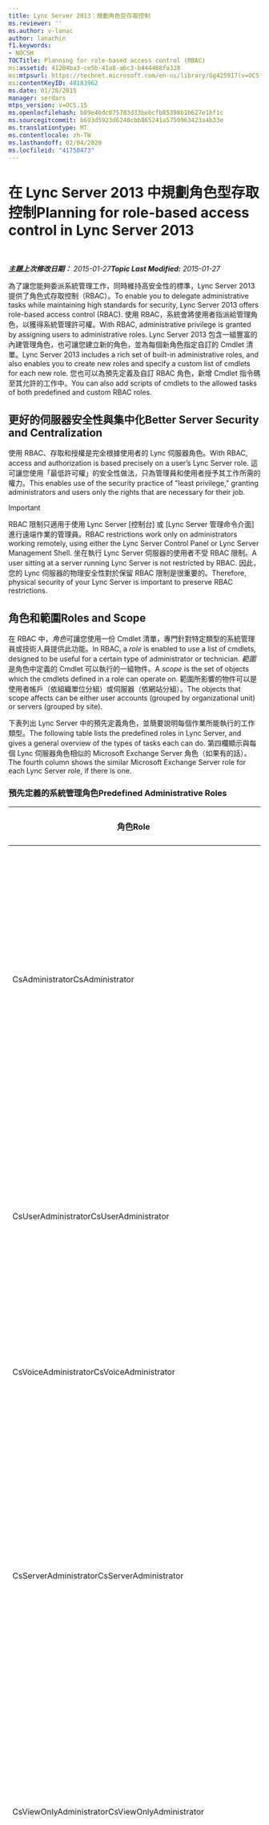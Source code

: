 ```yaml
---
title: Lync Server 2013：規劃角色型存取控制
ms.reviewer: ''
ms.author: v-lanac
author: lanachin
f1.keywords:
- NOCSH
TOCTitle: Planning for role-based access control (RBAC)
ms:assetid: 41204ba3-ce5b-41a8-a6c3-b444468fa328
ms:mtpsurl: https://technet.microsoft.com/en-us/library/Gg425917(v=OCS.15)
ms:contentKeyID: 48183962
ms.date: 01/28/2015
manager: serdars
mtps_version: v=OCS.15
ms.openlocfilehash: b89e4bdc075783d33bebcfb85398b1b627e1bf1c
ms.sourcegitcommit: b693d5923d6240cbb865241a5750963423a4b33e
ms.translationtype: MT
ms.contentlocale: zh-TW
ms.lasthandoff: 02/04/2020
ms.locfileid: "41750473"
---
```

<div data-xmlns="http://www.w3.org/1999/xhtml">

<div class="topic" data-xmlns="http://www.w3.org/1999/xhtml" data-msxsl="urn:schemas-microsoft-com:xslt" data-cs="http://msdn.microsoft.com/en-us/">

<div data-asp="http://msdn2.microsoft.com/asp">

# <a name="planning-for-role-based-access-control-in-lync-server-2013"></a><span data-ttu-id="9988a-102">在 Lync Server 2013 中規劃角色型存取控制</span><span class="sxs-lookup"><span data-stu-id="9988a-102">Planning for role-based access control in Lync Server 2013</span></span>

</div>

<div id="mainSection">

<div id="mainBody">

<span> </span>

<span data-ttu-id="9988a-103">_**主題上次修改日期：** 2015-01-27_</span><span class="sxs-lookup"><span data-stu-id="9988a-103">_**Topic Last Modified:** 2015-01-27_</span></span>

<span data-ttu-id="9988a-104">為了讓您能夠委派系統管理工作，同時維持高安全性的標準，Lync Server 2013 提供了角色式存取控制（RBAC）。</span><span class="sxs-lookup"><span data-stu-id="9988a-104">To enable you to delegate administrative tasks while maintaining high standards for security, Lync Server 2013 offers role-based access control (RBAC).</span></span> <span data-ttu-id="9988a-105">使用 RBAC，系統會將使用者指派給管理角色，以獲得系統管理許可權。</span><span class="sxs-lookup"><span data-stu-id="9988a-105">With RBAC, administrative privilege is granted by assigning users to administrative roles.</span></span> <span data-ttu-id="9988a-106">Lync Server 2013 包含一組豐富的內建管理角色，也可讓您建立新的角色，並為每個新角色指定自訂的 Cmdlet 清單。</span><span class="sxs-lookup"><span data-stu-id="9988a-106">Lync Server 2013 includes a rich set of built-in administrative roles, and also enables you to create new roles and specify a custom list of cmdlets for each new role.</span></span> <span data-ttu-id="9988a-107">您也可以為預先定義及自訂 RBAC 角色，新增 Cmdlet 指令碼至其允許的工作中。</span><span class="sxs-lookup"><span data-stu-id="9988a-107">You can also add scripts of cmdlets to the allowed tasks of both predefined and custom RBAC roles.</span></span>

<div>

## <a name="better-server-security-and-centralization"></a><span data-ttu-id="9988a-108">更好的伺服器安全性與集中化</span><span class="sxs-lookup"><span data-stu-id="9988a-108">Better Server Security and Centralization</span></span>

<span data-ttu-id="9988a-109">使用 RBAC、存取和授權是完全根據使用者的 Lync 伺服器角色。</span><span class="sxs-lookup"><span data-stu-id="9988a-109">With RBAC, access and authorization is based precisely on a user’s Lync Server role.</span></span> <span data-ttu-id="9988a-110">這可讓您使用「最低許可權」的安全性做法，只為管理員和使用者授予其工作所需的權力。</span><span class="sxs-lookup"><span data-stu-id="9988a-110">This enables use of the security practice of "least privilege," granting administrators and users only the rights that are necessary for their job.</span></span>

<div>


> [!IMPORTANT]  
> <span data-ttu-id="9988a-111">RBAC 限制只適用于使用 Lync Server [控制台] 或 [Lync Server 管理命令介面] 進行遠端作業的管理員。</span><span class="sxs-lookup"><span data-stu-id="9988a-111">RBAC restrictions work only on administrators working remotely, using either the Lync Server Control Panel or Lync Server Management Shell.</span></span> <span data-ttu-id="9988a-112">坐在執行 Lync Server 伺服器的使用者不受 RBAC 限制。</span><span class="sxs-lookup"><span data-stu-id="9988a-112">A user sitting at a server running Lync Server is not restricted by RBAC.</span></span> <span data-ttu-id="9988a-113">因此，您的 Lync 伺服器的物理安全性對於保留 RBAC 限制是很重要的。</span><span class="sxs-lookup"><span data-stu-id="9988a-113">Therefore, physical security of your Lync Server is important to preserve RBAC restrictions.</span></span>



</div>

</div>

<div>

## <a name="roles-and-scope"></a><span data-ttu-id="9988a-114">角色和範圍</span><span class="sxs-lookup"><span data-stu-id="9988a-114">Roles and Scope</span></span>

<span data-ttu-id="9988a-115">在 RBAC 中，*角色*可讓您使用一份 Cmdlet 清單，專門針對特定類型的系統管理員或技術人員提供此功能。</span><span class="sxs-lookup"><span data-stu-id="9988a-115">In RBAC, a *role* is enabled to use a list of cmdlets, designed to be useful for a certain type of administrator or technician.</span></span> <span data-ttu-id="9988a-116">*範圍*是角色中定義的 Cmdlet 可以執行的一組物件。</span><span class="sxs-lookup"><span data-stu-id="9988a-116">A *scope* is the set of objects which the cmdlets defined in a role can operate on.</span></span> <span data-ttu-id="9988a-117">範圍所影響的物件可以是使用者帳戶（依組織單位分組）或伺服器（依網站分組）。</span><span class="sxs-lookup"><span data-stu-id="9988a-117">The objects that scope affects can be either user accounts (grouped by organizational unit) or servers (grouped by site).</span></span>

<span data-ttu-id="9988a-118">下表列出 Lync Server 中的預先定義角色，並簡要說明每個作業所能執行的工作類型。</span><span class="sxs-lookup"><span data-stu-id="9988a-118">The following table lists the predefined roles in Lync Server, and gives a general overview of the types of tasks each can do.</span></span> <span data-ttu-id="9988a-119">第四欄顯示與每個 Lync 伺服器角色相似的 Microsoft Exchange Server 角色（如果有的話）。</span><span class="sxs-lookup"><span data-stu-id="9988a-119">The fourth column shows the similar Microsoft Exchange Server role for each Lync Server role, if there is one.</span></span>

### <a name="predefined-administrative-roles"></a><span data-ttu-id="9988a-120">預先定義的系統管理角色</span><span class="sxs-lookup"><span data-stu-id="9988a-120">Predefined Administrative Roles</span></span>

<table>
<colgroup>
<col style="width: 25%" />
<col style="width: 25%" />
<col style="width: 25%" />
<col style="width: 25%" />
</colgroup>
<thead>
<tr class="header">
<th><span data-ttu-id="9988a-121">角色</span><span class="sxs-lookup"><span data-stu-id="9988a-121">Role</span></span></th>
<th><span data-ttu-id="9988a-122">允許的工作</span><span class="sxs-lookup"><span data-stu-id="9988a-122">Tasks allowed</span></span></th>
<th><span data-ttu-id="9988a-123">基礎 Active Directory 群組</span><span class="sxs-lookup"><span data-stu-id="9988a-123">Underlying Active Directory group</span></span></th>
<th><span data-ttu-id="9988a-124">Exchange 對等</span><span class="sxs-lookup"><span data-stu-id="9988a-124">Exchange equivalent</span></span></th>
</tr>
</thead>
<tbody>
<tr class="odd">
<td><p><span data-ttu-id="9988a-125">CsAdministrator</span><span class="sxs-lookup"><span data-stu-id="9988a-125">CsAdministrator</span></span></p></td>
<td><p><span data-ttu-id="9988a-126">可以執行所有系統管理工作並修改所有設定，包括建立角色並將使用者指派給角色。</span><span class="sxs-lookup"><span data-stu-id="9988a-126">Can perform all administrative tasks and modify all settings, including creating roles and assigning users to roles.</span></span> <span data-ttu-id="9988a-127">可以新增網站、池及服務來展開部署。</span><span class="sxs-lookup"><span data-stu-id="9988a-127">Can expand a deployment by adding new sites, pools, and services.</span></span></p></td>
<td><p><span data-ttu-id="9988a-128">CSAdministrator</span><span class="sxs-lookup"><span data-stu-id="9988a-128">CSAdministrator</span></span></p></td>
<td><p><span data-ttu-id="9988a-129">組織管理</span><span class="sxs-lookup"><span data-stu-id="9988a-129">Organization Management</span></span></p></td>
</tr>
<tr class="even">
<td><p><span data-ttu-id="9988a-130">CsUserAdministrator</span><span class="sxs-lookup"><span data-stu-id="9988a-130">CsUserAdministrator</span></span></p></td>
<td><p><span data-ttu-id="9988a-131">可以啟用和停用 Lync Server 的使用者、移動使用者，以及將現有的原則指派給使用者。</span><span class="sxs-lookup"><span data-stu-id="9988a-131">Can enable and disable users for Lync Server, move users and assign existing policies to users.</span></span> <span data-ttu-id="9988a-132">無法修改原則。</span><span class="sxs-lookup"><span data-stu-id="9988a-132">Cannot modify policies.</span></span></p></td>
<td><p><span data-ttu-id="9988a-133">CSUserAdministrator</span><span class="sxs-lookup"><span data-stu-id="9988a-133">CSUserAdministrator</span></span></p></td>
<td><p><span data-ttu-id="9988a-134">郵件收件者</span><span class="sxs-lookup"><span data-stu-id="9988a-134">Mail Recipients</span></span></p></td>
</tr>
<tr class="odd">
<td><p><span data-ttu-id="9988a-135">CsVoiceAdministrator</span><span class="sxs-lookup"><span data-stu-id="9988a-135">CsVoiceAdministrator</span></span></p></td>
<td><p><span data-ttu-id="9988a-136">可以建立、設定及管理語音相關設定與原則。</span><span class="sxs-lookup"><span data-stu-id="9988a-136">Can create, configure, and manage voice-related settings and policies.</span></span></p></td>
<td><p><span data-ttu-id="9988a-137">CSVoiceAdministrator</span><span class="sxs-lookup"><span data-stu-id="9988a-137">CSVoiceAdministrator</span></span></p></td>
<td><p><span data-ttu-id="9988a-138">不適用</span><span class="sxs-lookup"><span data-stu-id="9988a-138">Not applicable</span></span></p></td>
</tr>
<tr class="even">
<td><p><span data-ttu-id="9988a-139">CsServerAdministrator</span><span class="sxs-lookup"><span data-stu-id="9988a-139">CsServerAdministrator</span></span></p></td>
<td><p><span data-ttu-id="9988a-140">可以管理、監控及疑難排解伺服器和服務。</span><span class="sxs-lookup"><span data-stu-id="9988a-140">Can manage, monitor, and troubleshoot servers and services.</span></span> <span data-ttu-id="9988a-141">可以避免新的伺服器連線、停止及啟動服務，以及套用軟體更新。</span><span class="sxs-lookup"><span data-stu-id="9988a-141">Can prevent new connections to servers, stop and start services, and apply software updates.</span></span> <span data-ttu-id="9988a-142">無法對全域設定影響進行變更。</span><span class="sxs-lookup"><span data-stu-id="9988a-142">Cannot make changes with global configuration impact.</span></span></p></td>
<td><p><span data-ttu-id="9988a-143">CSServerAdministrator</span><span class="sxs-lookup"><span data-stu-id="9988a-143">CSServerAdministrator</span></span></p></td>
<td><p><span data-ttu-id="9988a-144">伺服器管理</span><span class="sxs-lookup"><span data-stu-id="9988a-144">Server Management</span></span></p></td>
</tr>
<tr class="odd">
<td><p><span data-ttu-id="9988a-145">CsViewOnlyAdministrator</span><span class="sxs-lookup"><span data-stu-id="9988a-145">CsViewOnlyAdministrator</span></span></p></td>
<td><p><span data-ttu-id="9988a-146">可以查看部署，包括使用者和伺服器資訊，以便監視部署健康情況。</span><span class="sxs-lookup"><span data-stu-id="9988a-146">Can view the deployment, including user and server information, in order to monitor deployment health.</span></span></p></td>
<td><p><span data-ttu-id="9988a-147">CSViewOnlyAdministrator</span><span class="sxs-lookup"><span data-stu-id="9988a-147">CSViewOnlyAdministrator</span></span></p></td>
<td><p><span data-ttu-id="9988a-148">僅供查看的組織管理</span><span class="sxs-lookup"><span data-stu-id="9988a-148">View-Only Organization Management</span></span></p></td>
</tr>
<tr class="even">
<td><p><span data-ttu-id="9988a-149">CsHelpDesk</span><span class="sxs-lookup"><span data-stu-id="9988a-149">CsHelpDesk</span></span></p></td>
<td><p><span data-ttu-id="9988a-150">可以查看部署，包括使用者的屬性和原則。</span><span class="sxs-lookup"><span data-stu-id="9988a-150">Can view the deployment, including user's properties and policies.</span></span> <span data-ttu-id="9988a-151">可以執行特定的疑難排解工作。</span><span class="sxs-lookup"><span data-stu-id="9988a-151">Can run specific troubleshooting tasks.</span></span> <span data-ttu-id="9988a-152">無法變更使用者屬性或原則、伺服器設定或服務。</span><span class="sxs-lookup"><span data-stu-id="9988a-152">Cannot change user properties or policies, server configuration, or services.</span></span></p></td>
<td><p><span data-ttu-id="9988a-153">CSHelpDesk</span><span class="sxs-lookup"><span data-stu-id="9988a-153">CSHelpDesk</span></span></p></td>
<td><p><span data-ttu-id="9988a-154">技術</span><span class="sxs-lookup"><span data-stu-id="9988a-154">HelpDesk</span></span></p></td>
</tr>
<tr class="odd">
<td><p><span data-ttu-id="9988a-155">CsArchivingAdministrator</span><span class="sxs-lookup"><span data-stu-id="9988a-155">CsArchivingAdministrator</span></span></p></td>
<td><p><span data-ttu-id="9988a-156">可以修改封存配置和原則。</span><span class="sxs-lookup"><span data-stu-id="9988a-156">Can modify archiving configuration and policies.</span></span></p></td>
<td><p><span data-ttu-id="9988a-157">CSArchivingAdministrator</span><span class="sxs-lookup"><span data-stu-id="9988a-157">CSArchivingAdministrator</span></span></p></td>
<td><p><span data-ttu-id="9988a-158">保留管理，法律封存</span><span class="sxs-lookup"><span data-stu-id="9988a-158">Retention Management, Legal Hold</span></span></p></td>
</tr>
<tr class="even">
<td><p><span data-ttu-id="9988a-159">CsResponseGroupAdministrator</span><span class="sxs-lookup"><span data-stu-id="9988a-159">CsResponseGroupAdministrator</span></span></p></td>
<td><p><span data-ttu-id="9988a-160">可管理網站內回應群組應用程式的設定。</span><span class="sxs-lookup"><span data-stu-id="9988a-160">Can manage the configuration of the Response Group application within a site.</span></span></p></td>
<td><p><span data-ttu-id="9988a-161">CSResponseGroupAdministrator</span><span class="sxs-lookup"><span data-stu-id="9988a-161">CSResponseGroupAdministrator</span></span></p></td>
<td><p><span data-ttu-id="9988a-162">不適用</span><span class="sxs-lookup"><span data-stu-id="9988a-162">Not applicable</span></span></p></td>
</tr>
<tr class="odd">
<td><p><span data-ttu-id="9988a-163">CsLocationAdministrator</span><span class="sxs-lookup"><span data-stu-id="9988a-163">CsLocationAdministrator</span></span></p></td>
<td><p><span data-ttu-id="9988a-164">增強型9-1-1 （E9-1-1）管理的最低許可權等級，包括建立 E9-1 個位置和網路識別碼，並將它們相互關聯。</span><span class="sxs-lookup"><span data-stu-id="9988a-164">Lowest level of rights for Enhanced 9-1-1 (E9-1-1) management, including creating E9-1-1 locations and network identifiers, and associating these with each other.</span></span> <span data-ttu-id="9988a-165">這個角色永遠會指派給全域範圍。</span><span class="sxs-lookup"><span data-stu-id="9988a-165">This role is always assigned with a global scope.</span></span></p></td>
<td><p><span data-ttu-id="9988a-166">CSLocationAdministrator</span><span class="sxs-lookup"><span data-stu-id="9988a-166">CSLocationAdministrator</span></span></p></td>
<td><p><span data-ttu-id="9988a-167">不適用</span><span class="sxs-lookup"><span data-stu-id="9988a-167">Not applicable</span></span></p></td>
</tr>
<tr class="even">
<td><p><span data-ttu-id="9988a-168">CsResponseGroupManager</span><span class="sxs-lookup"><span data-stu-id="9988a-168">CsResponseGroupManager</span></span></p></td>
<td><p><span data-ttu-id="9988a-169">可以管理特定的回應群組。</span><span class="sxs-lookup"><span data-stu-id="9988a-169">Can manage specific response groups.</span></span></p></td>
<td><p><span data-ttu-id="9988a-170">CSResponseGroupManager</span><span class="sxs-lookup"><span data-stu-id="9988a-170">CSResponseGroupManager</span></span></p></td>
<td><p><span data-ttu-id="9988a-171">不適用</span><span class="sxs-lookup"><span data-stu-id="9988a-171">Not applicable</span></span></p></td>
</tr>
<tr class="odd">
<td><p><span data-ttu-id="9988a-172">CsPersistentChatAdministrator</span><span class="sxs-lookup"><span data-stu-id="9988a-172">CsPersistentChatAdministrator</span></span></p></td>
<td><p><span data-ttu-id="9988a-173">可以管理持續聊天功能與特定的持續聊天室。</span><span class="sxs-lookup"><span data-stu-id="9988a-173">Can manage the Persistent Chat feature and specific Persistent Chat rooms.</span></span></p></td>
<td><p><span data-ttu-id="9988a-174">CSPersistentChatAdministrator</span><span class="sxs-lookup"><span data-stu-id="9988a-174">CSPersistentChatAdministrator</span></span></p></td>
<td><p><span data-ttu-id="9988a-175">不適用</span><span class="sxs-lookup"><span data-stu-id="9988a-175">Not applicable</span></span></p></td>
</tr>
</tbody>
</table>


<span data-ttu-id="9988a-176">所有在 Lync Server 隨附的預先定義角色都有全域範圍。</span><span class="sxs-lookup"><span data-stu-id="9988a-176">All predefined roles shipped in Lync Server have a global scope.</span></span> <span data-ttu-id="9988a-177">若要遵循最低許可權做法，請不要將使用者指派給擁有全域範圍的角色（如果他們只要管理有限的一組伺服器或使用者）。</span><span class="sxs-lookup"><span data-stu-id="9988a-177">To follow least privilege practices, you should not assign users to roles with global scope if they are going to administer only a limited set of servers or users.</span></span> <span data-ttu-id="9988a-178">若要完成此作業，您可以建立以現有角色為基礎的角色，但範圍較有限。</span><span class="sxs-lookup"><span data-stu-id="9988a-178">To accomplish this, you can create roles which are based on an existing role, but with a more limited scope.</span></span>

<div>

## <a name="creating-a-scoped-role"></a><span data-ttu-id="9988a-179">建立作用中角色</span><span class="sxs-lookup"><span data-stu-id="9988a-179">Creating a Scoped Role</span></span>

<span data-ttu-id="9988a-180">當您建立擁有有限範圍（作用中角色）的角色時，您會指定該範圍，以及它所依據的現有角色，以及要指派給該角色的 Active Directory 群組。</span><span class="sxs-lookup"><span data-stu-id="9988a-180">When you create a role with limited scope (a scoped role), you specify the scope, along with the existing role it is based on and the Active Directory group to be assigned the role.</span></span> <span data-ttu-id="9988a-181">您指定的 Active Directory 群組必須已建立。</span><span class="sxs-lookup"><span data-stu-id="9988a-181">The Active Directory group you specify must already be created.</span></span> <span data-ttu-id="9988a-182">下列 Cmdlet 是建立具有其中一個預先定義之系統管理角色之許可權但範圍有限的角色的範例。</span><span class="sxs-lookup"><span data-stu-id="9988a-182">The following cmdlet is an example of a creating a role which has the privileges of one of the pre-defined administrative roles, but with limited scope.</span></span> <span data-ttu-id="9988a-183">它會建立名`Site01 Server Administrators`為的新角色。</span><span class="sxs-lookup"><span data-stu-id="9988a-183">It creates a new role called `Site01 Server Administrators`.</span></span> <span data-ttu-id="9988a-184">角色具有預先定義之 CsServerAdministrator 角色的功能，但只適用于位於 Site01 網站的伺服器。</span><span class="sxs-lookup"><span data-stu-id="9988a-184">The role has the abilities of the predefined CsServerAdministrator role, but only for the servers located in the Site01 site.</span></span> <span data-ttu-id="9988a-185">若要使用此 Cmdlet，必須已定義 Site01 網站，且名為`Site01 Server Administrators`的通用安全性群組必須已經存在。</span><span class="sxs-lookup"><span data-stu-id="9988a-185">For this cmdlet to work, the Site01 site must already be defined, and a universal security group named `Site01 Server Administrators` must already exist.</span></span>

    New-CsAdminRole -Identity "Site01 Server Administrators" -Template CsServerAdministrator -ConfigScopes "site:Site01"

<span data-ttu-id="9988a-186">執行此 Cmdlet 之後，所有是`Site01 Server Administrators`群組成員的使用者將擁有 Site01 中伺服器的伺服器系統管理員許可權。</span><span class="sxs-lookup"><span data-stu-id="9988a-186">After this cmdlet runs, all users who are members of the `Site01 Server Administrators` group will have server administrator privileges for the servers in Site01.</span></span> <span data-ttu-id="9988a-187">此外，稍後新增到此通用安全性群組的任何使用者也會取得此角色的許可權。</span><span class="sxs-lookup"><span data-stu-id="9988a-187">Additionally, any users who are later added to this universal security group also gain the privileges of this role.</span></span> <span data-ttu-id="9988a-188">請注意，角色本身以及指派給它的通用安全性群組都會被叫`Site01 Server Administrators`用。</span><span class="sxs-lookup"><span data-stu-id="9988a-188">Note that both the role itself, and the universal security group it is assigned to are called `Site01 Server Administrators`.</span></span>

<span data-ttu-id="9988a-189">下列範例會限制使用者範圍，而不是伺服器範圍。</span><span class="sxs-lookup"><span data-stu-id="9988a-189">The following example limits user scope instead of server scope.</span></span> <span data-ttu-id="9988a-190">它會建立`Sales Users Administrator`一個角色來管理組織單位中的使用者帳戶。</span><span class="sxs-lookup"><span data-stu-id="9988a-190">It creates a `Sales Users Administrator` role to administer the user accounts in the Sales organizational unit.</span></span> <span data-ttu-id="9988a-191">必須先建立 SalesUsersAdministrator 通用安全性群組，才能使用此 Cmdlet。</span><span class="sxs-lookup"><span data-stu-id="9988a-191">The SalesUsersAdministrator universal security group must already be created for this cmdlet to work.</span></span>

    New-CsAdminRole -Identity "Sales Users Administrator " -Template CsUserAdministrator -UserScopes "OU:OU=Sales, OU=Lync Tenants, DC=Domain, DC=com"

</div>

<div>

## <a name="creating-a-new-role"></a><span data-ttu-id="9988a-192">建立新的角色</span><span class="sxs-lookup"><span data-stu-id="9988a-192">Creating a New Role</span></span>

<span data-ttu-id="9988a-193">若要建立能夠存取不在其中一個預先定義的角色或一組腳本或模組的一組 Cmdlet 的角色，您也可以使用其中一個預先定義的角色做為範本來開始。</span><span class="sxs-lookup"><span data-stu-id="9988a-193">To create a role that has access to a set of cmdlets not in one of the predefined roles, or to a set of scripts or modules, you again start by using one of the predefined roles as a template.</span></span> <span data-ttu-id="9988a-194">請注意，角色可以執行的腳本和模組必須儲存在下列位置：</span><span class="sxs-lookup"><span data-stu-id="9988a-194">Note that scripts and modules that roles are to be able to run must be stored in the following locations:</span></span>

  - <span data-ttu-id="9988a-195">Lync\\模組路徑，預設為 C： Program files\\常見檔案\\Microsoft Lync Server 2013\\模組 Lync\\</span><span class="sxs-lookup"><span data-stu-id="9988a-195">The Lync module path, which is by default C:\\Program Files\\Common Files\\Microsoft Lync Server 2013\\Modules\\Lync</span></span>

  - <span data-ttu-id="9988a-196">使用者腳本\\路徑，預設為 C： Program files\\常見檔案\\Microsoft Lync Server 2013 AdminScripts\\</span><span class="sxs-lookup"><span data-stu-id="9988a-196">The user script path, which is by default C:\\Program Files\\Common Files\\Microsoft Lync Server 2013\\AdminScripts</span></span>

<span data-ttu-id="9988a-197">若要建立新的角色，您可以使用**CsAdminRole** Cmdlet。</span><span class="sxs-lookup"><span data-stu-id="9988a-197">To make a new role, you use the **New-CsAdminRole** cmdlet.</span></span> <span data-ttu-id="9988a-198">在執行**新的 CsAdminRole**之前，您必須先建立將與此角色相關聯的基礎通用安全性群組。</span><span class="sxs-lookup"><span data-stu-id="9988a-198">Before running **New-CsAdminRole**, you must first create the underlying universal security group that will be associated with this role.</span></span>

<span data-ttu-id="9988a-199">下列 Cmdlet 是建立新角色的範例。</span><span class="sxs-lookup"><span data-stu-id="9988a-199">The following cmdlets serve as an example of a creating a new role.</span></span> <span data-ttu-id="9988a-200">它們會建立名`MyHelpDeskScriptRole`為的新角色類型。</span><span class="sxs-lookup"><span data-stu-id="9988a-200">They create a new role type called `MyHelpDeskScriptRole`.</span></span> <span data-ttu-id="9988a-201">新角色具有預先定義的 CsHelpDesk 角色的功能，而且還可以在名為 "testscript" 的腳本中執行這些函數。</span><span class="sxs-lookup"><span data-stu-id="9988a-201">The new role has the abilities of the predefined CsHelpDesk role, and can additionally run the functions in a script named “testscript”.</span></span>

    New-CsAdminRole -Identity "MyHelpDeskScriptRole" -Template CsHelpDesk -ScriptModules @{Add="testScript.ps1"}

<span data-ttu-id="9988a-202">若要使用此 Cmdlet，您必須先建立通用安全性群組 MyHelpDeskScriptRole。</span><span class="sxs-lookup"><span data-stu-id="9988a-202">For this cmdlet to work, you must have first created the universal security group MyHelpDeskScriptRole.</span></span>

<span data-ttu-id="9988a-203">在執行此 Cmdlet 之後，您可以直接將使用者指派給這個角色（在這種情況下，它們擁有全域範圍），或根據這個角色建立作用中的角色，如在此檔中建立作用中的角色中所述。</span><span class="sxs-lookup"><span data-stu-id="9988a-203">After this cmdlet runs, you can assign users directly to this role (in which case they have global scope), or create a scoped role based on this role, as explained in Creating a Scoped Role, previously in this document.</span></span>

</div>

<div>

## <a name="assigning-roles-to-users"></a><span data-ttu-id="9988a-204">指派角色給使用者</span><span class="sxs-lookup"><span data-stu-id="9988a-204">Assigning Roles to Users</span></span>

<span data-ttu-id="9988a-205">每個 Lync 伺服器角色都會與基礎 Active Directory 通用安全群組相關聯。</span><span class="sxs-lookup"><span data-stu-id="9988a-205">Each Lync Server role is associated with an underlying Active Directory universal security group.</span></span> <span data-ttu-id="9988a-206">您新增至基礎群組的任何使用者都會取得該角色的功能。</span><span class="sxs-lookup"><span data-stu-id="9988a-206">Any users who you add to the underlying group gain the abilities of that role.</span></span>

<span data-ttu-id="9988a-207">上述各節中的範例都建立了新的角色，並將現有的通用安全性群組指派給新的角色。</span><span class="sxs-lookup"><span data-stu-id="9988a-207">The examples in the preceding sections both created a new role and assigned an existing universal security group to the new role.</span></span> <span data-ttu-id="9988a-208">若要將現有的角色指派給一或多個使用者，請將這些使用者新增到與該角色相關聯的群組。</span><span class="sxs-lookup"><span data-stu-id="9988a-208">To assign an existing role to one or more users, add those users to the group associated with the role.</span></span> <span data-ttu-id="9988a-209">您可以將個別使用者和通用安全性群組新增到這些群組中。</span><span class="sxs-lookup"><span data-stu-id="9988a-209">You can add both individual users and universal security groups to these groups.</span></span>

<span data-ttu-id="9988a-210">例如，系統會自動將**CsAdministrator**角色授與 Active Directory 中的**CS 系統管理員**通用安全性群組。</span><span class="sxs-lookup"><span data-stu-id="9988a-210">For example, the **CsAdministrator** role is automatically granted to the **CS Administrators** universal security group in Active Directory.</span></span> <span data-ttu-id="9988a-211">當您部署 Lync Server 時，會在 Active Directory 中建立這個 [通用安全性群組]。</span><span class="sxs-lookup"><span data-stu-id="9988a-211">This universal security group is created in Active Directory when you deploy Lync Server.</span></span> <span data-ttu-id="9988a-212">若要授予使用者或群組此許可權，您只要將其新增至 [ **CS 管理員**] 群組即可。</span><span class="sxs-lookup"><span data-stu-id="9988a-212">To grant a user or group this privilege, you can simply add them to the **CS Administrators** group.</span></span>

<span data-ttu-id="9988a-213">您可以將多個 RBAC 角色新增到對應到每個角色的基礎 Active Directory 群組，以取得該使用者。</span><span class="sxs-lookup"><span data-stu-id="9988a-213">A user can be given multiple RBAC roles by being added to the underlying Active Directory groups that correspond to each role.</span></span>

<span data-ttu-id="9988a-214">請注意，當您建立角色時，稍後新增至基礎 Active Directory 群組的使用者會獲得該角色的功能。</span><span class="sxs-lookup"><span data-stu-id="9988a-214">Note that when you create a role, users who are later added to the underlying Active Directory group gain the abilities of that role.</span></span>

</div>

<div>

## <a name="modifying-the-abilities-of-a-role"></a><span data-ttu-id="9988a-215">修改角色的功能</span><span class="sxs-lookup"><span data-stu-id="9988a-215">Modifying the Abilities of a Role</span></span>

<span data-ttu-id="9988a-216">您可以修改角色可以執行的 Cmdlet 與腳本清單。</span><span class="sxs-lookup"><span data-stu-id="9988a-216">You can modify the list of cmdlets and scripts that a role can run.</span></span> <span data-ttu-id="9988a-217">您可以同時修改自訂角色可以執行的 Cmdlet 與腳本，但您只能修改預先定義角色的腳本。</span><span class="sxs-lookup"><span data-stu-id="9988a-217">You can modify both the cmdlets and scripts that custom roles can run, but you can modify only the scripts for predefined roles.</span></span> <span data-ttu-id="9988a-218">您輸入的每個 Cmdlet 都可以新增、移除或取代 Cmdlet 或腳本。</span><span class="sxs-lookup"><span data-stu-id="9988a-218">Each cmdlet you type can add, remove, or replace cmdlets or scripts.</span></span>

<span data-ttu-id="9988a-219">若要修改角色，請使用**CsAdminRole** Cmdlet。</span><span class="sxs-lookup"><span data-stu-id="9988a-219">To modify a role, use the **Set-CsAdminRole** cmdlet.</span></span> <span data-ttu-id="9988a-220">下列 Cmdlet 會從角色中移除一個腳本。</span><span class="sxs-lookup"><span data-stu-id="9988a-220">The following cmdlet removes one script from the role.</span></span>

    Set-CsAdminRole -Identity "MyHelpDeskScriptRole" -ScriptModules @{Remove="testScript.ps1"}

</div>

</div>

<div>

## <a name="planning-for-rbac"></a><span data-ttu-id="9988a-221">RBAC 的規劃</span><span class="sxs-lookup"><span data-stu-id="9988a-221">Planning for RBAC</span></span>

<span data-ttu-id="9988a-222">針對您的 Lync Server 部署，要取得任何類型的管理許可權的每個使用者，請考慮他們需要執行的工作，然後將他們指派給其工作所需的最少許可權和範圍。</span><span class="sxs-lookup"><span data-stu-id="9988a-222">For each person who is to be given any kind of administrative rights for your Lync Server deployment, consider exactly which tasks they need to perform, then assign them to roles with the least privilege and scope necessary for their job.</span></span> <span data-ttu-id="9988a-223">如有需要，您可以使用**CsAdminRole** Cmdlet 來建立只有此人的工作所需的 Cmdlet 的新角色。</span><span class="sxs-lookup"><span data-stu-id="9988a-223">If necessary, you can use the **Set-CsAdminRole** cmdlet to create a new role with only the cmdlets necessary for this person’s tasks.</span></span>

<span data-ttu-id="9988a-224">擁有 CsAdministrator 角色的使用者可以建立所有類型的角色，包括以 CsAdministrator 為基礎的角色，並將使用者指派給他們。</span><span class="sxs-lookup"><span data-stu-id="9988a-224">Users who have the CsAdministrator role can create all types of roles, including roles based on CsAdministrator, and assign users to them.</span></span> <span data-ttu-id="9988a-225">最佳做法是將 CsAdministrator 角色指派給一組非常小的信任使用者。</span><span class="sxs-lookup"><span data-stu-id="9988a-225">The best practice is to assign the CsAdministrator role to a very small set of trusted users.</span></span>

</div>

</div>

<span> </span>

</div>

</div>

</div>


